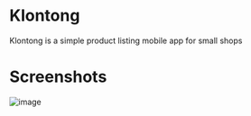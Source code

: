 # Klontong

Klontong is a simple product listing mobile app for small shops

# Screenshots
![image](https://user-images.githubusercontent.com/8995187/202634106-5f9a429f-3c17-4765-9841-5f11acfae516.png)
